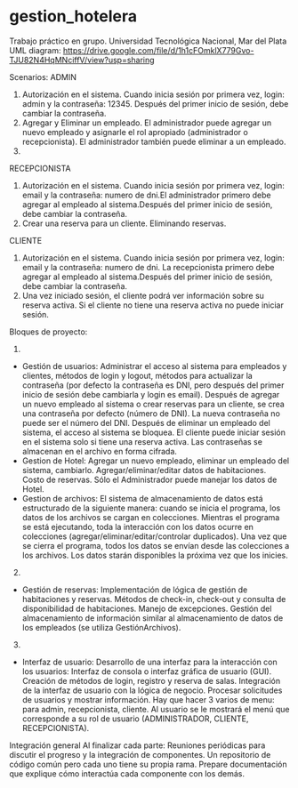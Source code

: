 # gestion_hotelera
Trabajo práctico en grupo.  Universidad Tecnológica Nacional, Mar del Plata
UML diagram: https://drive.google.com/file/d/1h1cFOmklX779Gvo-TJU82N4HqMNciffV/view?usp=sharing


Scenarios: 
ADMIN
1) Autorización en el sistema. Cuando inicia sesión por primera vez, login: admin y la contraseña: 12345. Después del primer inicio de sesión, debe cambiar la contraseña.
2) Agregar y Eliminar un empleado. El administrador puede agregar un nuevo empleado y asignarle el rol apropiado (administrador o recepcionista). El administrador también puede eliminar a un empleado.
3) 

RECEPCIONISTA 
1) Autorización en el sistema. Cuando inicia sesión por primera vez, login: email y la contraseña: numero de dni.El administrador primero debe agregar al empleado al sistema.Después del primer inicio de sesión, debe cambiar la contraseña.
2) Crear una reserva para un cliente. Eliminando reservas. 

CLIENTE
1) Autorización en el sistema. Cuando inicia sesión por primera vez, login: email y la contraseña: numero de dni. La recepcionista primero debe agregar al empleado al sistema.Después del primer inicio de sesión, debe cambiar la contraseña.
2) Una vez iniciado sesión, el cliente podrá ver información sobre su reserva activa. Si el cliente no tiene una reserva activa no puede iniciar sesión.

Bloques de proyecto:

1)
- Gestión de usuarios: 
Administrar el acceso al sistema para empleados y clientes, métodos de login y logout, métodos para actualizar la contraseña (por defecto la contraseña es DNI, pero después del primer inicio de sesión debe cambiarla y login es email). Después de agregar un nuevo empleado al sistema o crear reservas para un cliente, se crea una contraseña por defecto (número de DNI). La nueva contraseña no puede ser el número del DNI. Después de eliminar un empleado del sistema, el acceso al sistema se bloquea. El cliente puede iniciar sesión en el sistema solo si tiene una reserva activa. Las contraseñas se almacenan en el archivo en forma cifrada.
- Gestion de Hotel:
Agregar un nuevo empleado, eliminar un empleado del sistema, cambiarlo. Agregar/eliminar/editar datos de habitaciones. Costo de reservas. Sólo el Administrador puede manejar los datos de Hotel.
- Gestion de archivos:
  El sistema de almacenamiento de datos está estructurado de la siguiente manera: cuando se inicia el programa, los datos de los archivos se cargan en colecciones. Mientras el programa se está ejecutando, toda la interacción con los datos ocurre en colecciones (agregar/eliminar/editar/controlar duplicados). Una vez que se cierra el programa, todos los datos se envían desde las colecciones a los archivos. Los datos starán disponibles la próxima vez que los inicies.
    
2)
- Gestión de reservas: 
Implementación de lógica de gestión de habitaciones y reservas.
Métodos de check-in, check-out y consulta de disponibilidad de habitaciones. Manejo de excepciones. 
Gestión del almacenamiento de información similar al almacenamiento de datos de los empleados (se utiliza GestiónArchivos).

3)
- Interfaz de usuario:
Desarrollo de una interfaz para la interacción con los usuarios:
Interfaz de consola o interfaz gráfica de usuario (GUI).
Creación de métodos de login, registro y reserva de salas.
Integración de la interfaz de usuario con la lógica de negocio.
Procesar solicitudes de usuarios y mostrar información.
Hay que hacer 3 varios de menu: para admin, recepcionista, cliente. Al usuario se le mostrará el menú que corresponde a su rol de usuario (ADMINISTRADOR, CLIENTE, RECEPCIONISTA). 

Integración general
Al finalizar cada parte:
Reuniones periódicas para discutir el progreso y la integración de componentes.
Un repositorio de código común pero cada uno tiene su propia rama.
Prepare documentación que explique cómo interactúa cada componente con los demás.
